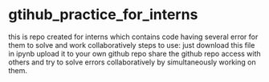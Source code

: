 # gtihub_practice_for_interns
this is repo created for interns which contains code having several error for them to solve and work collaboratively
steps to use:
just download this file in ipynb 
upload it to your own github repo
share the github repo access with others and try to solve errors collaboratively by simultaneously working on them.
